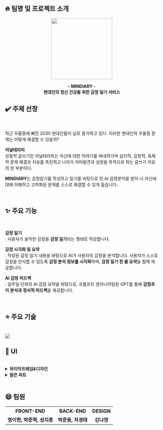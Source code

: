 ## :fire: 팀명 및 프로젝트 소개
<p align="center">
  <img width="200" src="https://github.com/user-attachments/assets/2ba8c6b9-f3f0-45af-ad05-71b7eb343581">
</p>
<p align="center">
  <strong>
    - MINDIARY -
    <br>
    현대인의 정신 건강을 위한 감정 일기 서비스
  </strong>
</p>



## :heavy_check_mark: 주제 선정
<br>

최근 우울증에 빠진 2030 현대인들이 날로 증가하고 있다. 이러한 현대인의 우울증 문제는 어떻게 해결할 수 있을까?

**저널테라피** <br>
성찰적 글쓰기인 저널테라피는 자신에 대한 이야기를 써내려가며 심리적, 감정적, 육체적 문제 해결과 치유를 촉진하고 나아가 자아발견과 성장을 목적으로 하는 글쓰기 치료의 한 부분이다.

**MINDIARY**는 감정일기를 작성하고 일기를 바탕으로 한 AI 감정분석을 받아 나 자신에 대해 이해하고 고착화된 문제를 스스로 해결할 수 있게 돕습니다.

<br>

## ✨ 주요 기능
<br>

**감정 일기**  
: 사용자가 솔직한 감정을 **감정 일기**라는 형태로 작성합니다.

**감정 시각화 및 요약**  
: 작성된 감정 일기 내용을 바탕으로 AI가 사용자의 감정을 분석합니다. 사용자가 스스로 감정을 인식할 수 있도록 **감정 분석 정보를 시각화**하며, **감정 일기 한 줄 요약**을 함께 제공합니다.

**AI 감정 피드백**  
: 일주일 단위의 AI 감정 요약을 바탕으로, 프롬프트 엔지니어링된 GPT를 통해 **감정추이 분석과 정서적 피드백**을 제공합니다.

<br>

## :star: 주요 기술
<br>

<img src="https://github.com/user-attachments/assets/fb8307f0-a240-421a-a78a-e594930c2d22"/>

<br>

## :yellow_heart: UI
<br>

<details>
  <summary><b>와이어프레임&디자인</b></summary>
  <div markdown="1">
  <div align="center">
    <img src="https://github.com/user-attachments/assets/50085be1-25f5-4ed7-be87-f2137019339b"/>
    <img src="https://github.com/user-attachments/assets/c6d0f876-6381-4d33-a268-d067aa7e9aff"/>
    <img src="https://github.com/user-attachments/assets/80ba20cb-faa5-4a90-bc9b-10daa3ca98ea"/>
    <img src="https://github.com/user-attachments/assets/a76144ae-e1dc-4861-9762-36a4d8694879"/>
    <img src="https://github.com/user-attachments/assets/0c8e3bfa-46a5-412e-be57-2e28b2397431"/>
  </div>
  </div>
</details>
<details>
  <summary><b>맡은 파트</b></summary>
  <div markdown="1">
  감정 일기 작성 페이지, 주간 감정 분석 통계 페이지
  </div>
</details>

<br>

## :smile: 팀원
<table>
  <tr> 
    <th align='center'><strong>FRONT-END</strong></th> 
    <th align='center'><strong>BACK-END</strong></th> 
    <th align='center'><strong>DESIGN</strong></th> 
  </tr>
  <tr> 
    <td align='center'><strong>명이현, 박준혁, 성지훈</strong></td> 
    <td align='center'><strong>박준용, 차경태</strong></td> 
    <td align='center'><strong>강나영</strong></td> 
  </tr>
</table>
